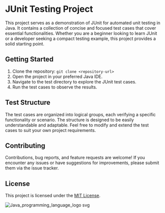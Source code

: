# JUnit Testing Project

This project serves as a demonstration of JUnit for automated unit testing in Java. It contains a collection of concise and focused test cases that cover essential functionalities. Whether you are a beginner looking to learn JUnit or a developer seeking a compact testing example, this project provides a solid starting point.

## Getting Started

1. Clone the repository: `git clone <repository-url>`
2. Open the project in your preferred Java IDE.
3. Navigate to the test directory to explore the JUnit test cases.
4. Run the test cases to observe the results.

## Test Structure

The test cases are organized into logical groups, each verifying a specific functionality or scenario. The structure is designed to be easily understandable and adaptable. Feel free to modify and extend the test cases to suit your own project requirements.

## Contributing

Contributions, bug reports, and feature requests are welcome! If you encounter any issues or have suggestions for improvements, please submit them via the issue tracker.

## License

This project is licensed under the [MIT License](LICENSE).



![Java_programming_language_logo svg](https://user-images.githubusercontent.com/29164777/230792979-1c63b157-68d4-465e-8bb4-16d73d5ee743.png)
